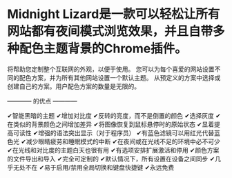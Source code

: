 # Midnight Lizard是一款可以轻松让所有网站都有夜间模式浏览效果，并且自带多种配色主题背景的Chrome插件。

将帮助您定制整个互联网的外观，以便于使用。
您可以为每个喜爱的网站设置不同的配色方案，并为所有其他网站设置一个默认主题。
从预定义的方案中选择或创建自己的方案。用户配色方案的数量是无限的。

━━━━ 的优点 ━━━━

✔智能黑暗的主题
✔增加对比度
✔反转的亮度，而不是倒置的颜色
✔选择灰度
✔在类似的背景颜色之间增加差异
✔将图像恢复到鼠标悬停时的原始状态
✔显着提高可读性
✔增强的语法突出显示（对于程序员）
✔有蓝色滤镜可以用红光代替蓝色光
✔减少眼睛疲劳和睡眠模式的中断
✔在夜间或在光线不足的环境中必不可少
✔在光线和对比度的主题白天也很有用
✔有选项安排扩展激活和停用
✔颜色方案的文件导出和导入
✔完全可定制的
✔默认情况下，所有设置在设备之间同步
✔几乎无处不在
✔易于启用/禁用全局切换和键盘快捷键
✔永远免费